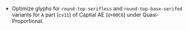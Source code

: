 * Optimize glyphs for `round-top-serifless` and `round-top-base-serifed` variants for `A` part (`cv11`) of Capital AE (`U+00C6`) under Quasi-Proportional.
